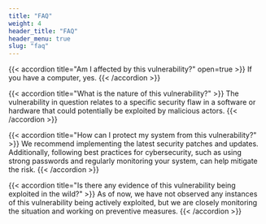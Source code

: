```yaml
---
title: "FAQ"
weight: 4
header_title: "FAQ"
header_menu: true
slug: "faq"
---
```


{{< accordion title="Am I affected by this vulnerability?" open=true >}}
If you have a computer, yes.
{{< /accordion >}}

{{< accordion title="What is the nature of this vulnerability?" >}}
The vulnerability in question relates to a specific security flaw in a software or hardware that could potentially be exploited by malicious actors.
{{< /accordion >}}

{{< accordion title="How can I protect my system from this vulnerability?" >}}
We recommend implementing the latest security patches and updates. Additionally, following best practices for cybersecurity, such as using strong passwords and regularly monitoring your system, can help mitigate the risk.
{{< /accordion >}}

{{< accordion title="Is there any evidence of this vulnerability being exploited in the wild?" >}}
As of now, we have not observed any instances of this vulnerability being actively exploited, but we are closely monitoring the situation and working on preventive measures.
{{< /accordion >}}
